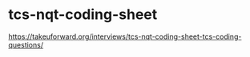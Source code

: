 # tcs-nqt-coding-sheet
https://takeuforward.org/interviews/tcs-nqt-coding-sheet-tcs-coding-questions/
